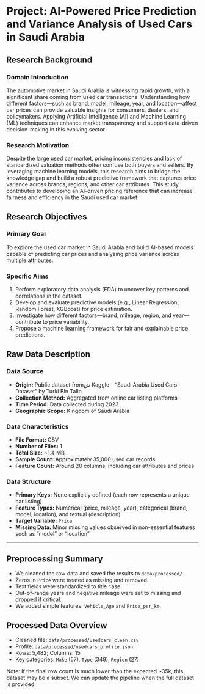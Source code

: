 # Project: AI-Powered Price Prediction and Variance Analysis of Used Cars in Saudi Arabia

## Research Background

### Domain Introduction
The automotive market in Saudi Arabia is witnessing rapid growth, with a significant share coming from used car transactions. Understanding how different factors—such as brand, model, mileage, year, and location—affect car prices can provide valuable insights for consumers, dealers, and policymakers. Applying Artificial Intelligence (AI) and Machine Learning (ML) techniques can enhance market transparency and support data-driven decision-making in this evolving sector.

### Research Motivation
Despite the large used car market, pricing inconsistencies and lack of standardized valuation methods often confuse both buyers and sellers. By leveraging machine learning models, this research aims to bridge the knowledge gap and build a robust predictive framework that captures price variance across brands, regions, and other car attributes. This study contributes to developing an AI-driven pricing reference that can increase fairness and efficiency in the Saudi used car market.

## Research Objectives

### Primary Goal
To explore the used car market in Saudi Arabia and build AI-based models capable of predicting car prices and analyzing price variance across multiple attributes.

### Specific Aims
1. Perform exploratory data analysis (EDA) to uncover key patterns and correlations in the dataset.  
2. Develop and evaluate predictive models (e.g., Linear Regression, Random Forest, XGBoost) for price estimation.  
3. Investigate how different factors—brand, mileage, region, and year—contribute to price variability.  
4. Propose a machine learning framework for fair and explainable price predictions.

## Raw Data Description

### Data Source
- **Origin:** Public dataset fromش Kaggle – “Saudi Arabia Used Cars Dataset” by Turki Bin Talib  
- **Collection Method:** Aggregated from online car listing platforms  
- **Time Period:** Data collected during 2023  
- **Geographic Scope:** Kingdom of Saudi Arabia  

### Data Characteristics
- **File Format:** CSV  
- **Number of Files:** 1  
- **Total Size:** ~1.4 MB  
- **Sample Count:** Approximately 35,000 used car records  
- **Feature Count:** Around 20 columns, including car attributes and prices  

### Data Structure
- **Primary Keys:** None explicitly defined (each row represents a unique car listing)  
- **Feature Types:** Numerical (price, mileage, year), categorical (brand, model, location), and textual (description)  
- **Target Variable:** `Price`  
- **Missing Data:** Minor missing values observed in non-essential features such as “model” or “location”  

---

## Preprocessing Summary
- We cleaned the raw data and saved the results to `data/processed/`.
- Zeros in `Price` were treated as missing and removed.
- Text fields were standardized to title case.
- Out-of-range years and negative mileage were set to missing and dropped if critical.
- We added simple features: `Vehicle_Age` and `Price_per_km`.

## Processed Data Overview
- Cleaned file: `data/processed/usedcars_clean.csv`  
- Profile: `data/processed/usedcars_profile.json`  
- Rows: 5,482; Columns: 15  
- Key categories: `Make` (57), `Type` (349), `Region` (27)

Note: If the final row count is much lower than the expected ~35k, this dataset may be a subset. We can update the pipeline when the full dataset is provided.

